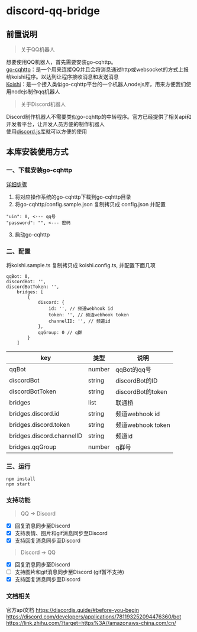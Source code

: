 # discord-qq-bridge

## 前置说明
> 关于QQ机器人

想要使用QQ机器人，首先需要安装go-cqhttp。<br>
[go-cqhttp](https://github.com/Mrs4s/go-cqhttp)：是一个用来连接QQ并且会将消息通过http或websocket的方式上报给koishi程序。以达到让程序接收消息和发送消息<br>
[Koishi](https://www.npmjs.com/package/koishi)：是一个接入类似go-cqhttp平台的一个机器人nodejs库，用来方便我们使用nodejs制作qq机器人

> 关于Discord机器人

Discord制作机器人不需要类似go-cqhttp的中转程序。官方已经提供了相关api和开发者平台，让开发人员方便的制作机器人<br>
使用[discord.js](https://www.npmjs.com/package/discord.js)库就可以方便的使用


## 本库安装使用方式
### 一、下载安装go-cqhttp
[详细步骤](https://github.com/Mrs4s/go-cqhttp/blob/master/docs/quick_start.md)

1. 将对应操作系统的go-cqhttp下载到go-cqhttp目录
2. 将go-cqhttp/config.sample.json 复制拷贝成 config.json 并配置
```shell script
"uin": 0, <--- qq号
"password": "", <--- 密码
```
3. 启动go-cqhttp

### 二、配置
将koishi.sample.ts 复制拷贝成 koishi.config.ts, 并配置下面几项
```shell script
qqBot: 0,
discordBot: '',
discordBotToken: '',
    bridges: [
        {
            discord: {
                id: '', // 频道webhook id
                token: '', // 频道webhook token
                channelID: '', // 频道id
            },
            qqGroup: 0 // q群
        }
    ]
```
| key | 类型 | 说明 |
| --- | --- | --- |
| qqBot | number | qqBot的qq号 |
| discordBot | string | discordBot的ID |
| discordBotToken | string | discordBot的token |
| bridges | list | 联通桥 |
| bridges.discord.id | string | 频道webhook id |
| bridges.discord.token | string | 频道webhook token |
| bridges.discord.channelID | string | 频道id |
| bridges.qqGroup | number | q群号 |

### 三、运行
```shell script
npm install
npm start
```

### 支持功能

> QQ -> Discord
- [x] 回复消息同步至Discord
- [x] 支持表情、图片和gif消息同步至Discord
- [x] 支持回复消息同步至Discord
> Discord -> QQ
- [x] 回复消息同步至Discord
- [ ] 支持图片和gif消息同步至Discord (gif暂不支持)
- [x] 支持回复消息同步至Discord

### 文档相关
官方api文档
https://discordjs.guide/#before-you-begin
https://discord.com/developers/applications/781193252094476360/bot
https://link.zhihu.com/?target=https%3A//amazonaws-china.com/cn/


